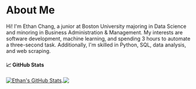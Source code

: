 # About Me

Hi! I'm Ethan Chang, a junior at Boston University majoring in Data Science and minoring in Business Administration & Management. My interests are software development, machine learning, and spending 3 hours to automate a three-second task. Additionally, I'm skilled in Python, SQL, data analysis, and web scraping. <!-- Feel free to visit my <a href="https://ethanc-ec.github.io/profile-website/" target="_blank" rel="noopener noreferrer">website</a>! -->


#### 📈 GitHub Stats
<a href="https://github.com/ethanc-ec/ethanc-ec">
  <img align="center" src="https://github-readme-stats.vercel.app/api?username=ethanc-ec&show_icons=true&count_private=true&theme=tokyonight&hide_rank=true" alt="Ethan's GitHub Stats" />
</a>
<a href="https://github.com/ethanc-ec/ethanc-ec">
  <img align="center" src="https://github-readme-stats.vercel.app/api/top-langs/?username=ethanc-ec&hide=css,HTML&layout=compact&theme=tokyonight" />
</a>

